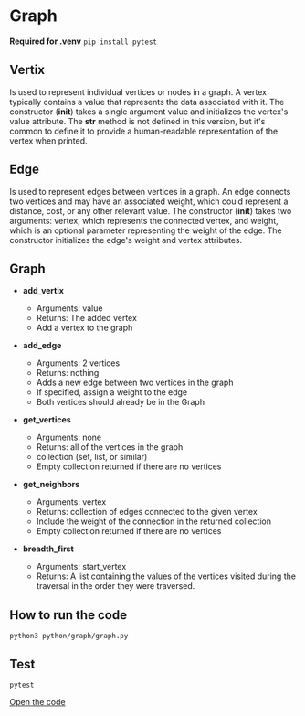 # Graph

**Required for .venv** `pip install pytest`
## Vertix
Is used to represent individual vertices or nodes in a graph. A vertex typically contains a value that represents the data associated with it. The constructor (__init__) takes a single argument value and initializes the vertex's value attribute. The __str__ method is not defined in this version, but it's common to define it to provide a human-readable representation of the vertex when printed.

## Edge
 Is used to represent edges between vertices in a graph. An edge connects two vertices and may have an associated weight, which could represent a distance, cost, or any other relevant value. The constructor (__init__) takes two arguments: vertex, which represents the connected vertex, and weight, which is an optional parameter representing the weight of the edge. The constructor initializes the edge's weight and vertex attributes.

## Graph
  - **add_vertix**
    - Arguments: value
    - Returns: The added vertex
    - Add a vertex to the graph

  - **add_edge**
    - Arguments: 2 vertices
    - Returns: nothing
    - Adds a new edge between two vertices in the graph
    - If specified, assign a weight to the edge
    - Both vertices should already be in the Graph

  - **get_vertices**
    - Arguments: none
    - Returns: all of the vertices in the graph
    - collection (set, list, or similar)
    - Empty collection returned if there are no vertices

  - **get_neighbors**
    - Arguments: vertex
    - Returns: collection of edges connected to the 
      given vertex
    - Include the weight of the connection in the          returned collection
    - Empty collection returned if there are no vertices

  - **breadth_first**
    - Arguments: start_vertex
    - Returns:  A list containing the values of the vertices visited during the traversal in the order they were traversed.

## How to run the code 
`python3 python/graph/graph.py`

## Test
`pytest`


[Open the code](./graph.py)
